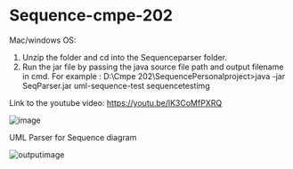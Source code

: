# Sequence-cmpe-202

Mac/windows OS:
1.	Unzip the folder and cd into the Sequenceparser folder.
2.	 Run the jar file by passing the java source file path and output filename in cmd.
For example : D:\Cmpe 202\SequencePersonalproject>java -jar SeqParser.jar uml-sequence-test sequencetestimg

Link to the youtube video:    https://youtu.be/lK3CoMfPXRQ
 

![image](https://cloud.githubusercontent.com/assets/25543015/25731269/ac1309a6-30f9-11e7-9f72-2695003a5ead.png)

UML Parser for Sequence diagram

![outputimage](https://cloud.githubusercontent.com/assets/25543015/25730728/39e64578-30f4-11e7-9aa6-00866b6fe633.png)
